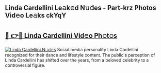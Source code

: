 ## Linda Cardellini Le𝚊k𝚎d N𝚞𝚍es - Part-krz Photos Vid𝚎o Le𝚊ks ckYqY

# <h2><a href="http://fbf1xrx.evod.top/?m=Linda+Cardellini">🔗 👉🔴 Linda Cardellini Vid𝚎o Ph𝚘t𝚘s</a></h2>

[![Linda Cardellini N𝚞d𝚎s](https://i.imgur.com/8V9OHl7.gif)](http://fbf1xrx.evod.top/?m=Linda+Cardellini)
Social media personality Linda Cardellini recognized for their dance and lifestyle content. The public's perception of Linda Cardellini has shifted over the years, from a beloved celebrity to a controversial figure. 
